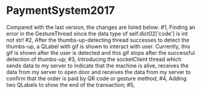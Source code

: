 # PaymentSystem2017
Compared with the last version, the changes are listed below:
#1, Finding an error in the GestureThread since the data type of self.dict02['code'] is int not str!
#2, After the thumbs-up-detecting thread successes to detect the thumbs-up, a QLabel with gif is shown to interact with user. Currently, this gif is shown after the user is detected and this gif stops after the successful detection of thumbs-up;
#3, Introducing the socketClient thread which sends data to my server to indicate that the machine is alive, receives the data from my server to open door and receives the data from my server to confirm that the order is paid by QR code or gesture method;
#4, Adding two QLabels to show the end of the transaction;
#5, 

